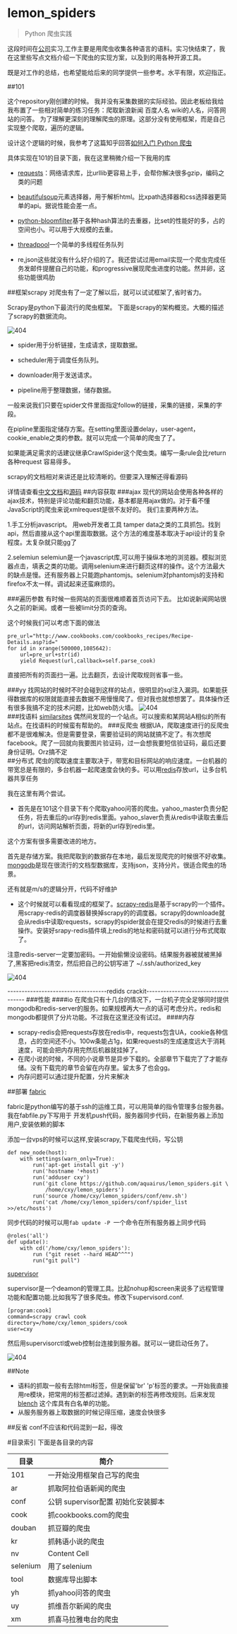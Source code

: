 # lemon_spiders
>Python 爬虫实践

这段时间在[公司]("http://www.speechocean.com")实习,工作主要是用爬虫收集各种语言的语料。实习快结束了，我在这里些写点文档介绍一下爬虫的实现方案，以及到的用各种开源工具。

既是对工作的总结，也希望能给后来的同学提供一些参考。水平有限，欢迎指正。 

##101

这个repository刚创建的时候。 我并没有采集数据的实际经验。因此老板给我给我布置了一些相对简单的练习任务：爬取新浪新闻 百度人名 wiki的人名，问答网站的问答。 
为了理解更深刻的理解爬虫的原理。这部分没有使用框架，而是自己实现整个爬取，遍历的逻辑。

设计这个逻辑的时候，我参考了这篇知乎回答[如何入门 Python 爬虫](https://www.zhihu.com/question/20899988/answer/24923424)

具体实现在101的目录下面，我在这里稍微介绍一下我用的库

* [requests](http://cn.python-requests.org/zh_CN/latest/)：网络请求库，比urllib更容易上手，会帮你解决很多gzip，编码之类的问题

  
* [beautifulsoup](https://www.crummy.com/software/BeautifulSoup/bs4/doc.zh/#id40)元素选择器，用于解析html。比xpath选择器和css选择器更简单的api。据说性能会差一点。


* [python-bloomfilter](https://github.com/jaybaird/python-bloomfilter)基于各种hash算法的去重器，比set的性能好的多，占的空间也小。可以用于大规模的去重。


* [threadpool](http://chrisarndt.de/projects/threadpool/api/)一个简单的多线程任务队列

* re,json这些就没有什么好介绍的了。我还尝试过用email实现一个爬虫完成任务发邮件提醒自己的功能，和progressive展现爬虫进度的功能。然并卵，这些功能很鸡肋

##框架scrapy 
对爬虫有了一定了解以后，就可以试试框架了,省时省力。

Scrapy是python下最流行的爬虫框架。
下面是scrapy的架构概览。大概的描述了scrapy的数据流向。

![404](https://github.com/aquairus/lemon_spiders/blob/master/doc/scrapy_architecture.png)

* spider用于分析链接，生成请求，提取数据。

* scheduler用于调度任务队列。

* downloader用于发送请求。

* pipeline用于整理数据，储存数据。

一般来说我们只要在spider文件里面指定follow的链接，采集的链接，采集的字段。

在pipline里面指定储存方案。在setting里面设置delay，user-agent，cookie_enable之类的参数。就可以完成一个简单的爬虫了了。  

如果能满足需求的话建议继承CrawlSpider这个爬虫类。编写一条rule会比return 各种request 容易得多。

scrapy的文档相对来讲还是比较清晰的。但要深入理解还得看源码


详情请查看[中文文档](http://scrapy-chs.readthedocs.org/zh_CN/latest/intro/tutorial.html)和[源码](https://github.com/scrapy/scrapy)
##内容获取
###ajax
   现代的网站会使用各种各样的ajax技术，特别是评论功能和翻页功能，基本都是用ajax做的。对于看不懂JavaScript的爬虫来说xmlrequest是很不友好的。
   我们主要两种方法。   

1.手工分析javascript。
	用web开发者工具 tamper data之类的工具抓包。找到api，然后直接从这个api里面取数据。这个方法的难度基本取决于api设计的复杂程度。太复杂就只能gg了
	
2.selemiun
	selemiun是一个javascript库,可以用于操纵本地的浏览器。模拟浏览器点击，填表之类的功能。调用selenium来进行翻页这样的操作。这个方法最大的缺点是慢。还有服务器上只能跑phantomjs。selenium对phantomjs的支持和firefox不太一样。调试起来还蛮麻烦的。

###遍历参数
有时候一些网站的页面很难顺着首页访问下去。
比如说新闻网站很久之前的新闻。或者一些被limit分页的查询。

这个时候我们可以考虑下面的做法
	
	pre_url="http://www.cookbooks.com/cookbooks_recipes/Recipe-Details.asp?id="
    for id in xrange(500000,1085642):
    	url=pre_url+str(id)
		yield Request(url,callback=self.parse_cook)
直接把所有的页面扫一遍。比去翻页，去设计爬取规则省事一些。

###yy
找网站的时候时不时会碰到这样的站点，很明显的sql注入漏洞。如果能获得数据库的权限就能直接去数据不用慢慢爬了。但对我也就想想罢了。具体操作还有很多我搞不定的技术问题，比如web防火墙。 
   ![404](https://github.com/aquairus/lemon_spiders/blob/master/doc/cook.png)  
###找语料
[similarsites](http://www.similarsites.com)
偶然间发现的一个站点。可以搜索和某网站A相似的所有站点。在找语料的时候蛮有帮助的。 
###反爬虫
根据UA，爬取速度进行的反爬虫都不是很难解决。但是需要登录，需要验证码的网站就搞不定了。有次想爬facebook。爬了一回就向我要图片验证码，过一会想我要短信验证码，最后还要身份证明。Orz搞不定   
##分布式
爬虫的爬取速度主要取决于，带宽和目标网站的响应速度。一台机器的带宽总是有限的，多台机器一起爬速度会快的多。可以用[redis](https://github.com/andymccurdy/redis-py)存放url，让多台机器共享任务

我在这里有两个尝试。

* 首先是在101这个目录下有个爬取yahoo问答的爬虫。yahoo_master负责分配任务，将去重后的url存到redis里面。yahoo_slaver负责从redis中读取去重后的url，访问网站解析页面，将新的url存到redis里。

这个方案有很多需要改进的地方。

首先是存储方案。我把爬取到的数据存在本地，最后发现爬完的时候很不好收集。[mongodb](https://github.com/mongodb/mongo-python-driver)是现在很流行的文档型数据库，支持json，支持分片。很适合爬虫的场景。

还有就是m/s的逻辑分开，代码不好维护


* 这个时候就可以看看现成的框架了。[scrapy-redis](https://github.com/rolando/scrapy-redis)是基于scrapy的一个插件。用scrapy-redis的调度器替换掉scrapy的的调度器。scrapy的downloade就会从redis中读取requests，scrapy的spider就会在提交redis的时候进行去重操作。安装好srapy-redis插件填上redis的地址和密码就可以进行分布式爬取了。

注意redis-server一定要加密码。一开始偷懒没设密码。结果服务器被就被黑掉了,黑客把redis清空，然后把自己的公钥写进了 ~/.ssh/authorized_key

![404](https://github.com/aquairus/lemon_spiders/blob/master/doc/key.PNG) 
                   
-----------------------------------redids crackit-----------------------------------
###性能
####io
在爬虫只有十几台的情况下，一台机子完全足够同时提供mongodb和redis-server的服务。如果规模再大一点的话可考虑分片。redis和mongodb都提供了分片功能。不过我在这里还没有试过。
####内存
* scrapy-redis会把requests存放在redis中，requests包含UA，cookie各种信息，占的空间还不小。100w条能占1g，如果requests的生成速度远大于消耗速度，可能会把内存用完然后机器就挂掉了。
* 在爬小说的时候，不同的小说章节是异步下载的。全部章节下载完了了才能存储。没有下载完的章节会留在内存里。留太多了也会gg。
* 内存问题可以通过提升配置，分片来解决

##部署
[fabric](http://fabric-chs.readthedocs.org/zh_CN/chs/)

fabric是python编写的基于ssh的运维工具，可以用简单的指令管理多台服务器。我在fabfile.py下写用于 开发机push代码，服务器同步代码，在新服务器上添加用户,安装依赖的脚本

添加一台vps的时候可以这样,安装scrapy,下载爬虫代码，写公钥

	def new_node(host):
		with settings(warn_only=True):
			run('apt-get install git -y')
			run('hostname '+host)
			run('adduser cxy')
			run('git clone https://github.com/aquairus/lemon_spiders.git \
				/home/cxy/lemon_spiders')
			run('source /home/cxy/lemon_spiders/conf/env.sh')
			run('cat /home/cxy/lemon_spiders/conf/spider_list >>/etc/hosts')



同步代码的时候可以用`fab update -P `一个命令在所有服务器上同步代码

	@roles('all')
	def update():
		with cd('/home/cxy/lemon_spiders'):
	 		run ("git reset --hard HEAD^^^")
	 		run("git pull")

   
[supervisor](http://supervisor.readthedocs.org/en/stable/)

supervisor是一个deamon的管理工具。比起nohup和screen来说多了远程管理功能和配置功能.比如我写了很多爬虫。修改下supervisord.conf.

	[program:cook]
	command=scrapy crawl cook
	directory=/home/cxy/lemon_spiders/cook
	user=cxy
然后用supervisorctl或web控制台连接到服务器。就可以一键启动任务了。
   
   ![404](https://github.com/aquairus/lemon_spiders/blob/master/doc/supervisord.png)

##Note

* 语料的抓取一般有去除html标签，但是保留'br' 'p'标签的要求。一开始我直接用re模块，把常用的标签都过滤掉。遇到新的标签再修改规则。后来发现[blench](http://bleach.readthedocs.org/en/latest/) 这个库具有白名单的功能。
* 从服务服务器上取数据的时候记得压缩，速度会快很多

##反省
conf不应该和代码混到一起，得改

#目录索引
下面是各目录的内容

目录 | 简介 | 
------------ | ------------- |
101 | 一开始没用框架自己写的爬虫 | 
ar| 抓取阿拉伯语新闻的爬虫| 
conf| 公钥 supervisor配置 初始化安装脚本 | 
cook| 抓cookbooks.com的爬虫  | 
douban| 抓豆瓣的爬虫 
kr| 抓韩语小说的爬虫 | 
nv| Content Cell  | 
selenium| 用了selenium  | 
tool| 数据库导出脚本 | 
yh| 抓yahoo问答的爬虫  | 
uy| 抓维吾尔新闻的爬虫| 
xm| 抓喜马拉雅电台的爬虫 | 
